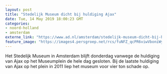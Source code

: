 ```yaml
---
layout: post
title: "Stedelijk Museum dicht bij huldiging Ajax"
date: Tue, 14 May 2019 18:00:23 GMT
categories: 
- noord-holland 
- amsterdam 
externe_link: "https://www.ad.nl/amsterdam/stedelijk-museum-dicht-bij-huldiging-ajax~abc59c56/"
feature_image: "https://images4.persgroep.net/rcs/fuNFZ_qcPR6viwVboniWyVbzb2Y/diocontent/141493917/_fitwidth/400/?appId=21791a8992982cd8da851550a453bd7f&quality=0.7"
---
```


Het Stedelijk Museum in Amsterdam blijft donderdag vanwege de huldiging van Ajax op het Museumplein de hele dag gesloten. Bij de laatste huldiging van Ajax op het plein in 2011 liep het museum voor vier ton schade op.
